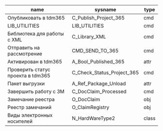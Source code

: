 ﻿name|sysname|type
-|-|-
Опубликовать в tdm365|C_Publish_Project_365 |cmd
LIB_UTILITIES|LIB_UTILITIES |cmd
Библиотека для работы с XML|C_Library_XML|cmd
Отправить на рассмотрение|CMD_SEND_TO_365|cmd
Активирован в tdm365|A_Bool_Published_365|attr
Проверить статус проекта в tdm365|C_Check_Status_Project_365|cmd
Пакет выгрузки|A_Ref_Package_Unload|attr
Завершить работу с ЗМ|C_DocClaim_Processed|cmd
Замечание реестра|O_DocClaim|obj
Реестр замечаний|O_ClaimRegistry|obj
Виды электронных носителей|N_HardWareType2|class
